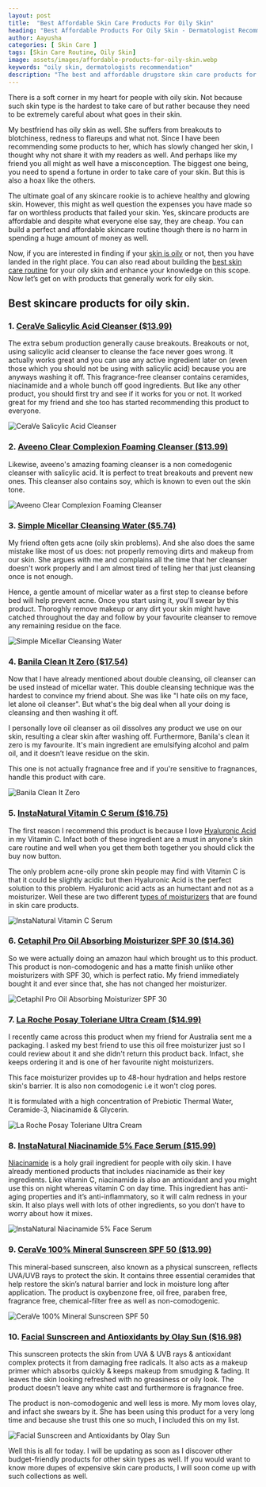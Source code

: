 ```yaml
---
layout: post
title:  "Best Affordable Skin Care Products For Oily Skin"
heading: "Best Affordable Products For Oily Skin - Dermatologist Recommendation"
author: Aayusha
categories: [ Skin Care ]
tags: [Skin Care Routine, Oily Skin]
image: assets/images/affordable-products-for-oily-skin.webp
keywords: "oily skin, dermatologists recommendation"
description: "The best and affordable drugstore skin care products for oily skin that are dermatologists recommendation from best skin care brands which are budget-friendly as well as cheap skin care." 
---
```


There is a soft corner in my heart for people with oily skin. Not because such skin type is the hardest to take care of but rather because they need to be extremely careful about what goes in their skin.

My bestfriend has oily skin as well. She suffers from breakouts to blotchiness, redness to flareups and what not. Since I have been recommending some products to her, which has slowly changed her skin, I thought why not share it with my readers as well. And perhaps like my friend you all might as well have a misconception. The biggest one being, you need to spend a fortune in order to take care of your skin. But this is also a hoax like the others.

The ultimate goal of any skincare rookie is to achieve healthy and glowing skin. However, this might as well question the expenses you have made so far on worthless products that failed your skin. Yes, skincare products are affordable and despite what everyone else say, they are cheap. You can build a perfect and affordable skincare routine though there is no harm in spending a huge amount of money as well.

Now, if you are interested in finding if your <a href="https://www.sheenycare.com/how-to-determine-my-skin-type/" target="_blank">skin is oily</a> or not, then you have landed in the right place. You can also read about building the <a href="https://www.sheenycare.com/skin-care-routine-products-oily-skin/" target="_blank">best skin care routine</a> for your oily skin and enhance your knowledge on this scope. Now let’s get on with products that generally work for oily skin.

## Best skincare products for oily skin.

### 1. <a href="https://www.amazon.com/dp/B00U1YCRD8/ref=as_sl_pc_tf_til?tag=sheenycare-20&linkCode=w00&linkId=3767264f4116427ef2dc4cd6caa8dd1a&creativeASIN=B00U1YCRD8" target="_blank" rel="nofollow">CeraVe Salicylic Acid Cleanser ($13.99)</a>
The extra sebum production generally cause breakouts. Breakouts or not, using salicylic acid cleanser to cleanse the face never goes wrong. It actually works great and you can use any active ingredient later on (even those which you should not be using with salicylic acid) because you are anyways washing it off. This fragrance-free cleanser contains ceramides, niacinamide and a whole bunch off good ingredients. But like any other product, you should first try and see if it works for you or not. It worked great for my friend and she too has started recommending this product to everyone.

![CeraVe Salicylic Acid Cleanser](/assets/images/ceravesacleanser.webp "CeraVe Salicylic Acid Cleanser")
<!-- <iframe style="width:120px;height:240px;" marginwidth="0" marginheight="0" scrolling="no" frameborder="0" src="//ws-na.amazon-adsystem.com/widgets/q?ServiceVersion=20070822&OneJS=1&Operation=GetAdHtml&MarketPlace=US&source=ac&ref=tf_til&ad_type=product_link&tracking_id=sheenycare-20&marketplace=amazon&region=US&placement=B00U1YCRD8&asins=B00U1YCRD8&linkId=3767264f4116427ef2dc4cd6caa8dd1a&show_border=false&link_opens_in_new_window=false&price_color=333333&title_color=00c5a1&bg_color=ffffff">
    </iframe> -->

### 2. <a href="https://www.amazon.com/dp/B00006FRW9/ref=as_sl_pc_tf_til?tag=sheenycare-20&linkCode=w00&linkId=c44af623c1f4ea856b5d1b2c3ad9f969&creativeASIN=B00006FRW9" target="_blank" rel="nofollow">Aveeno Clear Complexion Foaming Cleanser ($13.99)</a>
Likewise, aveeno's amazing foaming cleanser is a non comedogenic cleanser with salicylic  acid. It is perfect to treat breakouts and prevent new ones. This cleanser also contains soy, which is known to even out the skin tone. 

<!-- <iframe style="width:120px;height:240px;" marginwidth="0" marginheight="0" scrolling="no" frameborder="0" src="//ws-na.amazon-adsystem.com/widgets/q?ServiceVersion=20070822&OneJS=1&Operation=GetAdHtml&MarketPlace=US&source=ac&ref=tf_til&ad_type=product_link&tracking_id=sheenycare-20&marketplace=amazon&region=US&placement=B00006FRW9&asins=B00006FRW9&linkId=c44af623c1f4ea856b5d1b2c3ad9f969&show_border=false&link_opens_in_new_window=false&price_color=333333&title_color=00c5a1&bg_color=ffffff">
    </iframe> -->
![Aveeno Clear Complexion Foaming Cleanser](/assets/images/aveenocleanser.webp "Aveeno Clear Complexion Foaming Cleanser")

### 3. <a href="https://www.amazon.com/dp/B010RAX1L2/ref=as_sl_pc_tf_til?tag=sheenycare-20&linkCode=w00&linkId=1d52272cbc0d5bb9beb50fcf9456022d&creativeASIN=B010RAX1L2" target="_blank" rel="nofollow">Simple Micellar Cleansing Water ($5.74)</a>
My friend often gets acne (oily skin problems). And she also does the same mistake like most of us does: not properly removing dirts and makeup from our skin. She argues with me and complains all the time that her cleanser doesn't work properly and I am almost tired of telling her that just cleansing once is not enough.

Hence, a gentle amount of micellar water as a first step to cleanse before bed will help prevent acne. Once you start using it, you'll swear by this product. Thoroghly remove makeup or any dirt your skin might have catched throughout the day and follow by your favourite cleanser to remove any remaining residue on the face. 
 
<!-- <iframe style="width:120px;height:240px;" marginwidth="0" marginheight="0" scrolling="no" frameborder="0" src="//ws-na.amazon-adsystem.com/widgets/q?ServiceVersion=20070822&OneJS=1&Operation=GetAdHtml&MarketPlace=US&source=ac&ref=tf_til&ad_type=product_link&tracking_id=sheenycare-20&marketplace=amazon&region=US&placement=B010RAX1L2&asins=B010RAX1L2&linkId=1d52272cbc0d5bb9beb50fcf9456022d&show_border=false&link_opens_in_new_window=false&price_color=333333&title_color=00c5a1&bg_color=ffffff">
</iframe> -->
![Simple Micellar Cleansing Water](/assets/images/simplewater.webp "Simple Micellar Cleansing Water")

### 4. <a href="https://www.amazon.com/dp/B07BSV1T35/ref=as_sl_pc_tf_til?tag=sheenycare-20&linkCode=w00&linkId=ba53b295b793f08672bb8aa804fef511&creativeASIN=B07BSV1T35" target="_blank" rel="nofollow">Banila Clean It Zero ($17.54)</a>

Now that I have already mentioned about double cleansing, oil cleanser can be used instead of micellar water. This double cleansing technique was the hardest to convince my friend about. She was like "I hate oils on my face, let alone oil cleanser". But what's the big deal when all your doing is cleansing and then washing it off.

I personally love oil cleanser as oil dissolves any product we use on our skin, resulting a clear skin after washing off. Furthermore, Banila's clean it zero is my favourite. It's main ingredient are emulsifying alcohol and palm oil, and it doesn’t leave residue on the skin.

This one is not actually fragnance free and if you're sensitive to fragnances, handle this product with care. 

<!-- <iframe style="width:120px;height:240px;" marginwidth="0" marginheight="0" scrolling="no" frameborder="0" src="//ws-na.amazon-adsystem.com/widgets/q?ServiceVersion=20070822&OneJS=1&Operation=GetAdHtml&MarketPlace=US&source=ac&ref=tf_til&ad_type=product_link&tracking_id=sheenycare-20&marketplace=amazon&region=US&placement=B07BSV1T35&asins=B07BSV1T35&linkId=ba53b295b793f08672bb8aa804fef511&show_border=false&link_opens_in_new_window=false&price_color=333333&title_color=00c5a1&bg_color=ffffff">
</iframe> -->
![Banila Clean It Zero](/assets/images/banilacleanitzero.webp "Banila Clean It Zero")

### 5. <a href="https://www.amazon.com/dp/B00IDWP4IA/ref=as_sl_pc_tf_til?tag=sheenycare-20&linkCode=w00&linkId=11431687f883e563a60b468eaa82e757&creativeASIN=B00IDWP4IA" target="_blank" rel="nofollow">InstaNatural Vitamin C Serum ($16.75)</a>

The first reason I recommend this product is because I love <a href="https://www.sheenycare.com/hyaluronic-acid-skin-benefits-uses" target="_blank">Hyaluronic Acid</a>  in my Vitamin C. Infact both of these ingredient are a must in anyone's skin care routine and well when you get them both together you should click the buy now button.

The only problem acne-oily prone skin people may find with Vitamin C is that it could be slightly acidic but then Hyaluronic Acid is the perfect solution to this problem. Hyaluronic acid acts as an humectant and not as a moisturizer. Well these are two different <a href="https://www.sheenycare.com/best-face-moisturizers-all-skin-types/" target="_blank">types of moisturizers</a> that are found in skin care products. 

<!-- <iframe style="width:120px;height:240px;" marginwidth="0" marginheight="0" scrolling="no" frameborder="0" src="//ws-na.amazon-adsystem.com/widgets/q?ServiceVersion=20070822&OneJS=1&Operation=GetAdHtml&MarketPlace=US&source=ac&ref=tf_til&ad_type=product_link&tracking_id=sheenycare-20&marketplace=amazon&region=US&placement=B00IDWP4IA&asins=B00IDWP4IA&linkId=11431687f883e563a60b468eaa82e757&show_border=false&link_opens_in_new_window=false&price_color=333333&title_color=00c5a1&bg_color=ffffff"></iframe> -->

![InstaNatural Vitamin C Serum ](/assets/images/instanaturalvitc.webp "InstaNatural Vitamin C Serum ")

### 6. <a href="https://www.amazon.com/dp/B07GDT961B/ref=as_sl_pc_tf_til?tag=sheenycare-20&linkCode=w00&linkId=b541214afb9f82b9cb0e6827531f0c5f&creativeASIN=B07GDT961B" target="_blank" rel="nofollow">Cetaphil Pro Oil Absorbing Moisturizer SPF 30 ($14.36)</a>
So we were actually doing an amazon haul which brought us to this product. This product is non-comodogenic and has a matte finish unlike other moisturizers with SPF 30, which is perfect ratio. My friend immediately bought it and ever since that, she has not changed her moisturizer.

<!-- <iframe style="width:120px;height:240px;" marginwidth="0" marginheight="0" scrolling="no" frameborder="0" src="//ws-na.amazon-adsystem.com/widgets/q?ServiceVersion=20070822&OneJS=1&Operation=GetAdHtml&MarketPlace=US&source=ac&ref=tf_til&ad_type=product_link&tracking_id=sheenycare-20&marketplace=amazon&region=US&placement=B07GDT961B&asins=B07GDT961B&linkId=b541214afb9f82b9cb0e6827531f0c5f&show_border=false&link_opens_in_new_window=false&price_color=333333&title_color=00c5a1&bg_color=ffffff">
    </iframe> -->

![Cetaphil Pro Oil Absorbing Moisturizer SPF 30 ](/assets/images/cetaphilmoisturizerspf30.webp "Cetaphil Pro Oil Absorbing Moisturizer SPF 30")


### 7. <a href="https://www.amazon.com/dp/B01N9SPQHQ/ref=as_sl_pc_tf_til?tag=sheenycare-20&linkCode=w00&linkId=5191eb7e2676d7ad7d56198e652ce591&creativeASIN=B01N9SPQHQ" target="_blank" rel="nofollow">La Roche Posay Toleriane Ultra Cream ($14.99)</a>

I recently came across this product when my friend for Australia sent me a packaging. I asked my best friend to use this oil free moisturizer just so I could review about it and she didn't return this product back. Infact, she keeps ordering it and is one of her favourite night moisturizers.

This face moisturizer provides up to 48-hour hydration  and helps restore skin's barrier. It is also non comodogenic i.e it won't clog pores.

It is formulated with a high concentration of Prebiotic Thermal Water, Ceramide-3, Niacinamide & Glycerin.

<!-- <iframe style="width:120px;height:240px;" marginwidth="0" marginheight="0" scrolling="no" frameborder="0" src="//ws-na.amazon-adsystem.com/widgets/q?ServiceVersion=20070822&OneJS=1&Operation=GetAdHtml&MarketPlace=US&source=ac&ref=tf_til&ad_type=product_link&tracking_id=sheenycare-20&marketplace=amazon&region=US&placement=B01N9SPQHQ&asins=B01N9SPQHQ&linkId=5191eb7e2676d7ad7d56198e652ce591&show_border=false&link_opens_in_new_window=false&price_color=333333&title_color=00c5a1&bg_color=ffffff">
    </iframe> -->
![La Roche Posay Toleriane Ultra Cream](/assets/images/larocheposaymoisturizer.webp "La Roche Posay Toleriane Ultra Cream")


### 8. <a href="https://www.amazon.com/dp/B00J5N0Y4U/ref=as_sl_pc_tf_til?tag=sheenycare-20&linkCode=w00&linkId=1ead0c5c470aba5ac5a25242941ec406&creativeASIN=B00J5N0Y4U" target="_blank" rel="nofollow">InstaNatural Niacinamide 5% Face Serum ($15.99)</a>
<a href="https://www.sheenycare.com/what-is-niacinamide/" target="_blank">Niacinamide</a> is a holy grail ingredient for people with oily skin. I have already mentioned products that includes niacinamide as their key ingredients. Like vitamin C, niacinamide is also an antioxidant and you might use this on night whereas vitamin C on day time. This ingredient has anti-aging properties and it’s anti-inflammatory, so it will calm redness in your skin. It also plays well with lots of other ingredients, so you don’t have to worry about how it mixes. 

<!-- <iframe style="width:120px;height:240px;" marginwidth="0" marginheight="0" scrolling="no" frameborder="0" src="//ws-na.amazon-adsystem.com/widgets/q?ServiceVersion=20070822&OneJS=1&Operation=GetAdHtml&MarketPlace=US&source=ac&ref=tf_til&ad_type=product_link&tracking_id=sheenycare-20&marketplace=amazon&region=US&placement=B00J5N0Y4U&asins=B00J5N0Y4U&linkId=1ead0c5c470aba5ac5a25242941ec406&show_border=false&link_opens_in_new_window=false&price_color=333333&title_color=00c5a1&bg_color=ffffff"></iframe> -->

![InstaNatural Niacinamide 5% Face Serum](/assets/images/instanaturalvitb3.webp "InstaNatural Niacinamide 5% Face Serum")

### 9. <a href="https://www.amazon.com/dp/B07KLY4RYG/ref=as_sl_pc_tf_til?tag=sheenycare-20&linkCode=w00&linkId=eb51c37ebcb88abe714387579515625e&creativeASIN=B07KLY4RYG" target="_blank" rel="nofollow">CeraVe 100% Mineral Sunscreen SPF 50 ($13.99)</a>

This mineral-based sunscreen, also known as a physical sunscreen, reflects UVA/UVB rays to protect the skin. It contains three essential ceramides that help restore the skin’s natural barrier and lock in moisture long after application. The product is oxybenzone free, oil free, paraben free, fragrance free, chemical-filter free as well as non-comodogenic.

<!-- <iframe style="width:120px;height:240px;" marginwidth="0" marginheight="0" scrolling="no" frameborder="0" src="//ws-na.amazon-adsystem.com/widgets/q?ServiceVersion=20070822&OneJS=1&Operation=GetAdHtml&MarketPlace=US&source=ac&ref=tf_til&ad_type=product_link&tracking_id=sheenycare-20&marketplace=amazon&region=US&placement=B07KLY4RYG&asins=B07KLY4RYG&linkId=eb51c37ebcb88abe714387579515625e&show_border=false&link_opens_in_new_window=false&price_color=333333&title_color=00c5a1&bg_color=ffffff">
    </iframe>    -->

![CeraVe 100% Mineral Sunscreen SPF 50](/assets/images/ceravemineralsunscreen.webp "CeraVe 100% Mineral Sunscreen SPF 50")

### 10. <a href="https://www.amazon.com/dp/B07GB9GV8M/ref=as_sl_pc_tf_til?tag=sheenycare-20&linkCode=w00&linkId=4497f2d7bff3354baf099031c9fbd32f&creativeASIN=B07GB9GV8M" target="_blank" rel="nofollow">Facial Sunscreen and Antioxidants by Olay Sun ($16.98)</a>

This sunscreen protects the skin from UVA & UVB rays & antioxidant complex protects it from damaging free radicals.
It also acts as a makeup primer which absorbs quickly & keeps makeup from smudging & fading. It leaves the skin looking refreshed with no greasiness or oily look. The product doesn't leave any white cast and furthermore is fragnance free.

The product is non-comodogenic and well less is more. My mom loves olay, and infact she swears by it. She has been using this product for a very long time and because she trust this one so much, I included this on my list.

<!-- <iframe style="width:120px;height:240px;" marginwidth="0" marginheight="0" scrolling="no" frameborder="0" src="//ws-na.amazon-adsystem.com/widgets/q?ServiceVersion=20070822&OneJS=1&Operation=GetAdHtml&MarketPlace=US&source=ac&ref=tf_til&ad_type=product_link&tracking_id=sheenycare-20&marketplace=amazon&region=US&placement=B07GB9GV8M&asins=B07GB9GV8M&linkId=4497f2d7bff3354baf099031c9fbd32f&show_border=false&link_opens_in_new_window=false&price_color=333333&title_color=00c5a1&bg_color=ffffff"></iframe> -->
![Facial Sunscreen and Antioxidants by Olay Sun](/assets/images/olaysunscreen.webp "Facial Sunscreen and Antioxidants by Olay Sun")

Well this is all for today. I will be updating as soon as I discover other budget-friendly products for other skin types as well. If you would want to know more dupes of expensive skin care products, I will soon come up with such collections as well.

